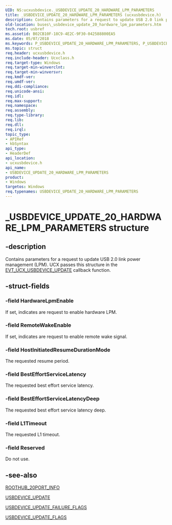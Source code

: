 ```yaml
---
UID: NS:ucxusbdevice._USBDEVICE_UPDATE_20_HARDWARE_LPM_PARAMETERS
title: _USBDEVICE_UPDATE_20_HARDWARE_LPM_PARAMETERS (ucxusbdevice.h)
description: Contains parameters for a request to update USB 2.0 link power management (LPM). UCX passes this structure in the EVT_UCX_USBDEVICE_UPDATE callback function.
old-location: buses\_usbdevice_update_20_hardware_lpm_parameters.htm
tech.root: usbref
ms.assetid: B02CB10F-18C9-4E2C-9F30-042588800EA5
ms.date: 05/07/2018
ms.keywords: P_USBDEVICE_UPDATE_20_HARDWARE_LPM_PARAMETERS, P_USBDEVICE_UPDATE_20_HARDWARE_LPM_PARAMETERS structure pointer [Buses], USBDEVICE_UPDATE_20_HARDWARE_LPM_PARAMETERS, USBDEVICE_UPDATE_20_HARDWARE_LPM_PARAMETERS structure [Buses], _USBDEVICE_UPDATE_20_HARDWARE_LPM_PARAMETERS, buses._usbdevice_update_20_hardware_lpm_parameters, ucxusbdevice/P_USBDEVICE_UPDATE_20_HARDWARE_LPM_PARAMETERS, ucxusbdevice/_USBDEVICE_UPDATE_20_HARDWARE_LPM_PARAMETERS
ms.topic: struct
req.header: ucxusbdevice.h
req.include-header: Ucxclass.h
req.target-type: Windows
req.target-min-winverclnt: 
req.target-min-winversvr: 
req.kmdf-ver: 
req.umdf-ver: 
req.ddi-compliance: 
req.unicode-ansi: 
req.idl: 
req.max-support: 
req.namespace: 
req.assembly: 
req.type-library: 
req.lib: 
req.dll: 
req.irql: 
topic_type:
- APIRef
- kbSyntax
api_type:
- HeaderDef
api_location:
- ucxusbdevice.h
api_name:
- USBDEVICE_UPDATE_20_HARDWARE_LPM_PARAMETERS
product:
- Windows
targetos: Windows
req.typenames: USBDEVICE_UPDATE_20_HARDWARE_LPM_PARAMETERS
---
```


# _USBDEVICE_UPDATE_20_HARDWARE_LPM_PARAMETERS structure


## -description


Contains parameters for a request to update USB 2.0 link power management (LPM). UCX passes this structure in the  <a href="https://docs.microsoft.com/windows-hardware/drivers/ddi/content/ucxusbdevice/nc-ucxusbdevice-evt_ucx_usbdevice_update">EVT_UCX_USBDEVICE_UPDATE</a> callback function.


## -struct-fields




### -field HardwareLpmEnable

If set, indicates are request to enable hardware LPM.


### -field RemoteWakeEnable

If set, indicates are request to enable remote wake signal.


### -field HostInitiatedResumeDurationMode

The requested resume period.


### -field BestEffortServiceLatency

The requested best effort service latency.


### -field BestEffortServiceLatencyDeep

The requested best effort service latency deep.


### -field L1Timeout

The requested L1 timeout.


### -field Reserved

Do not use.


## -see-also




<a href="https://docs.microsoft.com/windows-hardware/drivers/ddi/content/ucxroothub/ns-ucxroothub-_roothub_20port_info">ROOTHUB_20PORT_INFO</a>



<a href="https://docs.microsoft.com/windows-hardware/drivers/ddi/content/ucxusbdevice/ns-ucxusbdevice-_usbdevice_update">USBDEVICE_UPDATE</a>



<a href="https://docs.microsoft.com/windows-hardware/drivers/ddi/content/ucxusbdevice/ns-ucxusbdevice-_usbdevice_update_failure_flags">USBDEVICE_UPDATE_FAILURE_FLAGS</a>



<a href="https://docs.microsoft.com/windows-hardware/drivers/ddi/content/ucxusbdevice/ns-ucxusbdevice-_usbdevice_update_flags">USBDEVICE_UPDATE_FLAGS</a>
 

 

